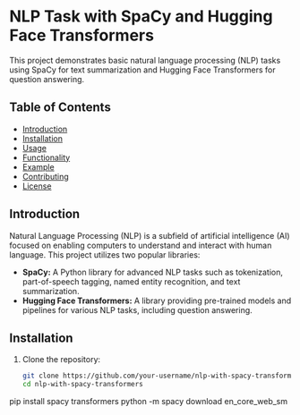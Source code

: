 # NLP Task with SpaCy and Hugging Face Transformers

This project demonstrates basic natural language processing (NLP) tasks using SpaCy for text summarization and Hugging Face Transformers for question answering.

## Table of Contents

- [Introduction](#introduction)
- [Installation](#installation)
- [Usage](#usage)
- [Functionality](#functionality)
- [Example](#example)
- [Contributing](#contributing)
- [License](#license)

## Introduction

Natural Language Processing (NLP) is a subfield of artificial intelligence (AI) focused on enabling computers to understand and interact with human language. This project utilizes two popular libraries:

- **SpaCy:** A Python library for advanced NLP tasks such as tokenization, part-of-speech tagging, named entity recognition, and text summarization.
- **Hugging Face Transformers:** A library providing pre-trained models and pipelines for various NLP tasks, including question answering.

## Installation

1. Clone the repository:
   ```bash
   git clone https://github.com/your-username/nlp-with-spacy-transformers.git
   cd nlp-with-spacy-transformers
pip install spacy transformers
python -m spacy download en_core_web_sm
